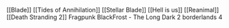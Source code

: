[[Blade]]
[[Tides of Annihilation]]
[[Stellar Blade]]
[[Hell is us]]
[[Reanimal]]
[[Death Stranding 2]]
Fragpunk
BlackFrost - The Long Dark 2
borderlands 4